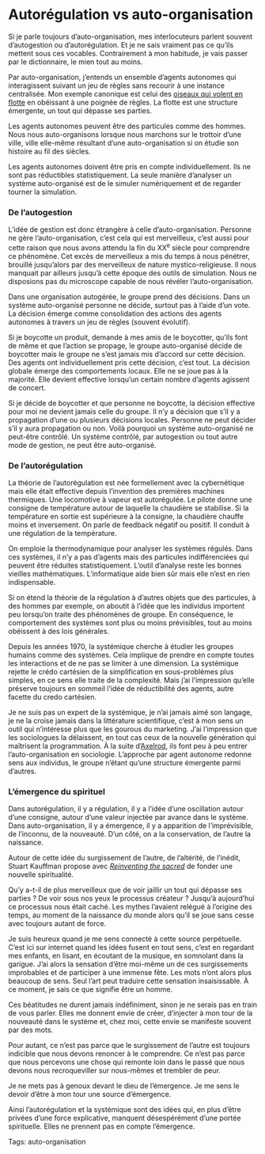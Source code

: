 # Autorégulation vs auto-organisation

Si je parle toujours d’auto-organisation, mes interlocuteurs parlent souvent d’autogestion ou d’autorégulation. Et je ne sais vraiment pas ce qu’ils mettent sous ces vocables. Contrairement à mon habitude, je vais passer par le dictionnaire, le mien tout au moins.<span id="more-2578"></span>

Par auto-organisation, j’entends un ensemble d’agents autonomes qui interagissent suivant un jeu de règles sans recourir à une instance centralisée. Mon exemple canonique est celui des [oiseaux qui volent en flotte](http://blog.tcrouzet.com/2007/05/10/formation-de-vol/) en obéissant à une poignée de règles. La flotte est une structure émergente, un tout qui dépasse ses parties.

Les agents autonomes peuvent être des particules comme des hommes. Nous nous auto-organisons lorsque nous marchons sur le trottoir d’une ville, ville elle-même résultant d’une auto-organisation si on étudie son histoire au fil des siècles.

Les agents autonomes doivent être pris en compte individuellement. Ils ne sont pas réductibles statistiquement. La seule manière d’analyser un système auto-organisé est de le simuler numériquement et de regarder tourner la simulation.

### De l’autogestion

L’idée de gestion est donc étrangère à celle d’auto-organisation. Personne ne gère l’auto-organisation, c’est cela qui est merveilleux, c’est aussi pour cette raison que nous avons attendu la fin du XX<sup>e</sup> siècle pour comprendre ce phénomène. Cet excès de merveilleux a mis du temps à nous pénétrer, brouillé jusqu’alors par des merveilleux de nature mystico-religieuse. Il nous manquait par ailleurs jusqu’à cette époque des outils de simulation. Nous ne disposions pas du microscope capable de nous révéler l’auto-organisation.

Dans une organisation autogérée, le groupe prend des décisions. Dans un système auto-organisé personne ne décide, surtout pas à l’aide d’un vote. La décision émerge comme consolidation des actions des agents autonomes à travers un jeu de règles (souvent évolutif).

Si je boycotte un produit, demande à mes amis de le boycotter, qu’ils font de même et que l’action se propage, le groupe auto-organisé décide de boycotter mais le groupe ne s’est jamais mis d’accord sur cette décision. Des agents ont individuellement pris cette décision, c’est tout. La décision globale émerge des comportements locaux. Elle ne se joue pas à la majorité. Elle devient effective lorsqu’un certain nombre d’agents agissent de concert.

Si je décide de boycotter et que personne ne boycotte, la décision effective pour moi ne devient jamais celle du groupe. Il n’y a décision que s’il y a propagation d’une ou plusieurs décisions locales. Personne ne peut décider s’il y aura propagation ou non. Voilà pourquoi un système auto-organisé ne peut-être contrôlé. Un système contrôlé, par autogestion ou tout autre mode de gestion, ne peut être auto-organisé.

### De l’autorégulation

La théorie de l’autorégulation est née formellement avec la cybernétique mais elle était effective depuis l’invention des premières machines thermiques. Une locomotive à vapeur est autorégulée. Le pilote donne une consigne de température autour de laquelle la chaudière se stabilise. Si la température en sortie est supérieure à la consigne, la chaudière chauffe moins et inversement. On parle de feedback négatif ou positif. Il conduit à une régulation de la température.

On emploie la thermodynamique pour analyser les systèmes régulés. Dans ces systèmes, il n’y a pas d’agents mais des particules indifférenciées qui peuvent être réduites statistiquement. L’outil d’analyse reste les bonnes vieilles mathématiques. L’informatique aide bien sûr mais elle n’est en rien indispensable.

Si on étend la théorie de la régulation à d’autres objets que des particules, à des hommes par exemple, on aboutit à l’idée que les individus importent peu lorsqu’on traite des phénomènes de groupe. En conséquence, le comportement des systèmes sont plus ou moins prévisibles, tout au moins obéissent à des lois générales.

Depuis les années 1970, la systémique cherche à étudier les groupes humains comme des systèmes. Cela implique de prendre en compte toutes les interactions et de ne pas se limiter à une dimension. La systémique rejette le crédo cartésien de la simplification en sous-problèmes plus simples, en ce sens elle traite de la complexité. Mais j’ai l’impression qu’elle préserve toujours en sommeil l’idée de réductibilité des agents, autre facette du credo cartésien.

Je ne suis pas un expert de la systémique, je n’ai jamais aimé son langage, je ne la croise jamais dans la littérature scientifique, c’est à mon sens un outil qui n’intéresse plus que les gourous du marketing. J’ai l’impression que les sociologues la délaissent, en tout cas ceux de la nouvelle génération qui maîtrisent la programmation. À la suite d’[Axelrod](http://blog.tcrouzet.com/2007/05/24/le-dilemme-du-prisonnier/), ils font peu à peu entrer l’auto-organisation en sociologie. L’approche par agent autonome redonne sens aux individus, le groupe n’étant qu’une structure émergente parmi d’autres.

### L’émergence du spirituel

Dans autorégulation, il y a régulation, il y a l’idée d’une oscillation autour d’une consigne, autour d’une valeur injectée par avance dans le système. Dans auto-organisation, il y a émergence, il y a apparition de l’imprévisible, de l’inconnu, de la nouveauté. D’un côté, on a la conservation, de l’autre la naissance.

Autour de cette idée du surgissement de l’autre, de l’altérité, de l’inédit, Stuart Kauffman propose avec [*Reinventing the sacred*](http://www.amazon.fr/Reinventing-Sacred-Science-Reason-Religion/dp/0465003001/) de fonder une nouvelle spiritualité.

Qu’y a-t-il de plus merveilleux que de voir jaillir un tout qui dépasse ses parties ? De voir sous nos yeux le processus créateur ? Jusqu’à aujourd’hui ce processus nous était caché. Les mythes l’avaient relégué à l’origine des temps, au moment de la naissance du monde alors qu’il se joue sans cesse avec toujours autant de force.

Je suis heureux quand je me sens connecté à cette source perpétuelle. C’est ici sur internet quand les idées fusent en tout sens, c’est en regardant mes enfants, en lisant, en écoutant de la musique, en somnolant dans la garigue. J’ai alors la sensation d’être moi-même un de ces surgissements improbables et de participer à une immense fête. Les mots n’ont alors plus beaucoup de sens. Seul l’art peut traduire cette sensation insaisissable. À ce moment, je sais ce que signifie être un homme.

Ces béatitudes ne durent jamais indéfiniment, sinon je ne serais pas en train de vous parler. Elles me donnent envie de créer, d’injecter à mon tour de la nouveauté dans le système et, chez moi, cette envie se manifeste souvent par des mots.

Pour autant, ce n’est pas parce que le surgissement de l’autre est toujours indicible que nous devons renoncer à le comprendre. Ce n’est pas parce que nous percevons une chose qui remonte loin dans le passé que nous devons nous recroqueviller sur nous-mêmes et trembler de peur.

Je ne mets pas à genoux devant le dieu de l’émergence. Je me sens le devoir d’être à mon tour une source d’émergence.

Ainsi l’autorégulation et la systémique sont des idées qui, en plus d’être privées d’une force explicative, manquent désespérément d’une portée spirituelle. Elles ne prennent pas en compte l’émergence.

Tags: auto-organisation